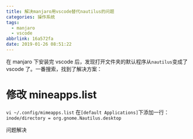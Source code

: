 ```yaml
---
title: 解决manjaro用vscode替代nautilus的问题
categories: 操作系统
tags:
  - manjaro
  - vscode
abbrlink: 16a572fa
date: 2019-01-26 08:51:22
---
```


在 manjaro 下安装完 vscode 后，发现打开文件夹的默认程序从`nautilus`变成了 vscode 了。一番搜索，找到了解决方案：

# 修改 mineapps.list

`vi ~/.config/mimeapps.list`
在`[default Applications]`下添加一行：
`inode/directory = org.gnome.Nautilus.desktop`

问题解决
